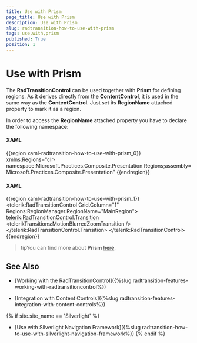 ```yaml
---
title: Use with Prism
page_title: Use with Prism
description: Use with Prism
slug: radtransition-how-to-use-with-prism
tags: use,with,prism
published: True
position: 1
---
```


# Use with Prism

The __RadTransitionControl__ can be used together with __Prism__ for defining regions. As it derives directly from the __ContentControl__, it is used in the same way as the __ContentControl__. Just set its __RegionName__ attached property to mark it as a region.

In order to access the __RegionName__ attached property you have to declare the following namespace:

#### __XAML__

{{region xaml-radtransition-how-to-use-with-prism_0}}
	xmlns:Regions="clr-namespace:Microsoft.Practices.Composite.Presentation.Regions;assembly=Microsoft.Practices.Composite.Presentation"
{{endregion}}

#### __XAML__

{{region xaml-radtransition-how-to-use-with-prism_1}}
	<telerik:RadTransitionControl Grid.Column="1"
	                        Regions:RegionManager.RegionName="MainRegion">
	    <telerik:RadTransitionControl.Transition>
	        <telerikTransitions:MotionBlurredZoomTransition />
	    </telerik:RadTransitionControl.Transition>
	</telerik:RadTransitionControl>
{{endregion}}

>tipYou can find more about __Prism__ [here](http://compositewpf.codeplex.com/).

## See Also

 * [Working with the RadTransitionControl]({%slug radtransition-features-working-with-radtransitioncontrol%})

 * [Integration with Content Controls]({%slug radtransition-features-integration-with-content-controls%})

  {% if site.site_name == 'Silverlight' %}
 * [Use with Silverlight Navigation Framework]({%slug radtransition-how-to-use-with-silverlight-navigation-framework%})
 {% endif %}
